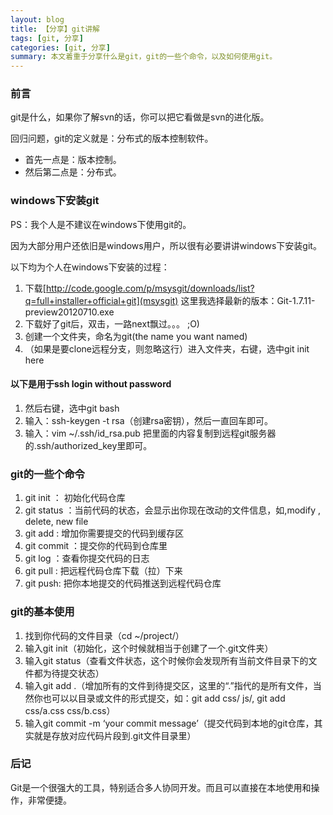 ```yaml
---
layout: blog
title: 【分享】git讲解
tags: [git, 分享]
categories: [git, 分享]
summary: 本文着重于分享什么是git，git的一些个命令，以及如何使用git。
---
```

### 前言
git是什么，如果你了解svn的话，你可以把它看做是svn的进化版。

回归问题，git的定义就是：分布式的版本控制软件。

*  首先一点是：版本控制。
*  然后第二点是：分布式。

### windows下安装git
PS：我个人是不建议在windows下使用git的。

因为大部分用户还依旧是windows用户，所以很有必要讲讲windows下安装git。

以下均为个人在windows下安装的过程：

1. 下载[http://code.google.com/p/msysgit/downloads/list?q=full+installer+official+git](msysgit)
    这里我选择最新的版本：Git-1.7.11-preview20120710.exe
2. 下载好了git后，双击，一路next飘过。。。 ;O)
3. 创建一个文件夹，命名为git(the name you want named)
4. （如果是要clone远程分支，则忽略这行）进入文件夹，右键，选中git init here

#### 以下是用于ssh login without password

1. 然后右键，选中git bash
2. 输入：ssh-keygen -t rsa（创建rsa密钥），然后一直回车即可。
3. 输入：vim ~/.ssh/id_rsa.pub 把里面的内容复制到远程git服务器的.ssh/authorized_key里即可。

### git的一些个命令

1. git init ： 初始化代码仓库
2. git status ：当前代码的状态，会显示出你现在改动的文件信息，如,modify , delete, new file
3. git add : 增加你需要提交的代码到缓存区
4. git commit ：提交你的代码到仓库里
5. git log ：查看你提交代码的日志
6. git pull : 把远程代码仓库下载（拉）下来
7. git push: 把你本地提交的代码推送到远程代码仓库

### git的基本使用

1. 找到你代码的文件目录（cd ~/project/）
2. 输入git init（初始化，这个时候就相当于创建了一个.git文件夹）
3. 输入git status（查看文件状态，这个时候你会发现所有当前文件目录下的文件都为待提交状态）
4. 输入git add .（增加所有的文件到待提交区，这里的“.”指代的是所有文件，当然你也可以以目录或文件的形式提交，如：git add css/ js/, git add css/a.css css/b.css）
5. 输入git commit -m ‘your commit message’（提交代码到本地的git仓库，其实就是存放对应代码片段到.git文件目录里）

### 后记
Git是一个很强大的工具，特别适合多人协同开发。而且可以直接在本地使用和操作，非常便捷。

